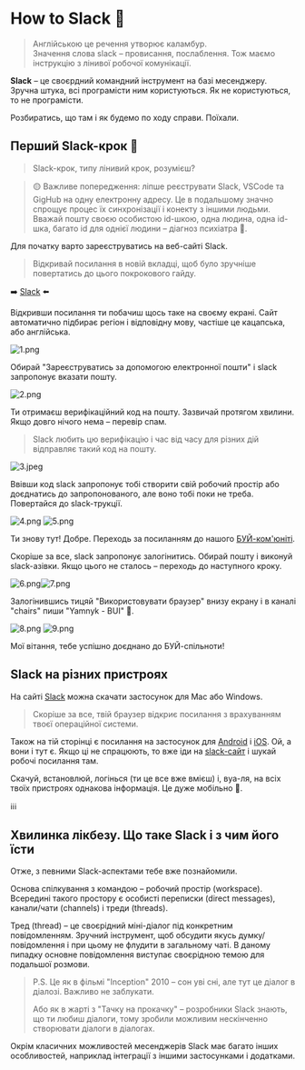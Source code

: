 # How to Slack 🤪

> Англійською це речення утворює каламбур. <br>
> Значення слова slack – провисання, послаблення. Тож маємо інструкцію з лінивої робочої комунікації.

<b>Slack</b> – це своєрдний командний інструмент на базі месенджеру. Зручна штука, всі програмісти ним користуються. Як не користуються, то не програмісти.

Розбиратись, що там і як будемо по ходу справи. Поїхали.

## Перший Slack-крок 🤪

> Slack-крок, типу лінивий крок, розумієш?

> 🟡
> Важливе попередження: ліпше реєструвати Slack, VSCode та GigHub на одну електронну адресу. Це в подальшому значно спрощує процес їх синхронізації і конекту з іншими людьми. Вважай пошту своєю особистою id-шкою, одна людина, одна id-шка, багато id для однієї людини – діагноз психіатра 🤪.

Для початку варто зареєструватись на веб-сайті Slack.

>Відкривай посилання в новій вкладці, щоб було зручніше повертатись до цього покрокового гайду. 

➡️ [Slack](https://slack.com/) ⬅️

Відкривши посилання ти побачиш щось таке на своєму екрані. Сайт автоматично підбирає регіон і відповідну мову, частіше це кацапська, або англійська.

![1.png](1.png)

Обирай "Зареєструватись за допомогою електронної пошти" і slack запропонує вказати пошту.

![2.png](2.png)

Ти отримаєш верифікаційний код на пошту. Зазвичай протягом хвилини. Якщо довго нічого нема – перевір спам.

> Slack любить цю верифікацію і час від часу для різних дій відправляє такий код на пошту.

![3.jpeg](3.jpeg)

Ввівши код slack запропонує тобі створити свій робочий простір або доєднатись до запропонованого, але воно тобі поки не треба. Повертайся до slack-трукції.

![4.png](4.png) ![5.png](5.png)

Ти знову тут! Добре. Переходь за посиланням до нашого [БУЙ-ком'юніті](https://join.slack.com/t/buoy-studies/shared_invite/zt-1p8hsu1td-0ByZpF1usM0v2t_QyIyzLw).

Скоріше за все, slack запропонує залогінитись. Обирай пошту і виконуй slack-азівки.
Якщо цього не сталось – переходь до наступного кроку.

![6.png](6.png)![7.png](7.png)

Залогінившись тицяй "Використовувати браузер" внизу екрану і в каналі "chairs" пиши "Yamnyk - BUI" 🤪.

![8.png](8.png)
![9.png](9.png)

Мої вітання, тебе успішно доєднано до БУЙ-спільноти!


## Slack на різних пристроях

На сайті [Slack](https://slack.com/downloads) можна скачати застосунок для Mac або Windows.

> Скоріше за все, твій браузер відкриє посилання з врахуванням твоєї операційної системи.

Також на тій сторінці є посилання на застосунок для [Android](https://play.google.com/store/apps/details?id=com.Slack) і [iOS](https://itunes.apple.com/app/slack-app/id618783545?ls=1&mt=8). Ой, а вони і тут є. Якщо ці не спрацюють, то вже іди на [slack-сайт](https://slack.com/downloads) і шукай робочі посилання там.

Скачуй, встановлюй, логінься (ти це все вже вмієш) і, вуа-ля, на всіх твоїх пристроях однакова інформація. Це дуже мобільно 🤪.


ℹ️ℹ️ℹ️
## <b>Хвилинка лікбезу.</b> Що таке Slack і з чим його їсти

Отже, з певними Slack-аспектами тебе вже познайомили.

Основа спілкування з командою – робочий простір (workspace). Всередині такого простору є особисті переписки (direct messages), канали/чати (channels) і треди (threads).

Тред (thread) – це своєрідний міні-діалог під конкретним повідомленням. Зручний інструмент, щоб обсудити якусь думку/повідомлення і при цьому не флудити в загальному чаті. В даному пипадку основне повідомлення виступає своєрідною темою для подальшої розмови.

> P.S. Це як в фільмі "Inception" 2010 – сон уві сні, але тут це діалог в діалозі. Важливо не заблукати.
>
> Або як в жарті з "Тачку на прокачку" – розробники Slack знають, що ти любиш діалоги, тому зробили можливим нескінченно створювати діалоги в діалогах.

Окрім класичних можливостей месенджерів Slack має багато інших особливостей, наприклад інтеграції з іншими застосунками і додатками.